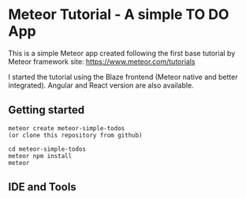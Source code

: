 Meteor Tutorial - A simple TO DO App
====================================

This is a simple Meteor app created following the first base tutorial by
Meteor framework site:  https://www.meteor.com/tutorials

I started the tutorial using the Blaze frontend (Meteor native and
better integrated). Angular and React version are also available.



Getting started
---------------
```
meteor create meteor-simple-todos
(or clone this repository from github)

cd meteor-simple-todos
meteor npm install
meteor
```

IDE and Tools
-------------




